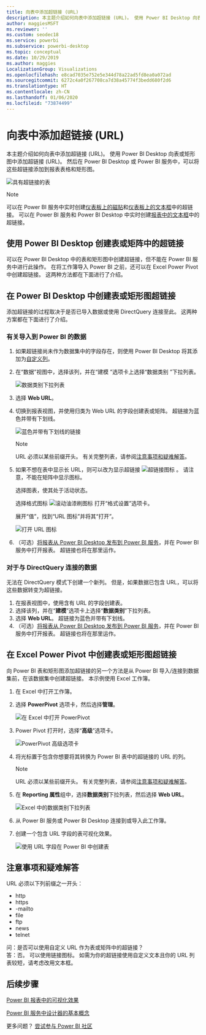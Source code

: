 ```yaml
---
title: 向表中添加超链接 (URL)
description: 本主题介绍如何向表中添加超链接 (URL)。 使用 Power BI Desktop 向表或矩形图中添加超链接 (URL)。 然后在 Power BI Desktop 或 Power BI 服务中，可以将这些超链接添加到报表表格和矩形图。
author: maggiesMSFT
ms.reviewer: ''
ms.custom: seodec18
ms.service: powerbi
ms.subservice: powerbi-desktop
ms.topic: conceptual
ms.date: 10/29/2019
ms.author: maggies
LocalizationGroup: Visualizations
ms.openlocfilehash: e8cad7035e752e5e344d78a22ad5fd8ea0a072ad
ms.sourcegitcommit: 6272c4a0f267708ca7d38a45774f3bedd680f2d6
ms.translationtype: HT
ms.contentlocale: zh-CN
ms.lasthandoff: 01/06/2020
ms.locfileid: "73874499"
---
```

# <a name="add-hyperlinks-urls-to-a-table"></a>向表中添加超链接 (URL)
本主题介绍如何向表中添加超链接 (URL)。 使用 Power BI Desktop 向表或矩形图中添加超链接 (URL)。 然后在 Power BI Desktop 或 Power BI 服务中，可以将这些超链接添加到报表表格和矩形图。 

![具有超链接的表](media/power-bi-hyperlinks-in-tables/hyperlinkedtable.png)

> [!NOTE]
> 可以在 Power BI 服务中实时创建[仪表板上的磁贴](service-dashboard-edit-tile.md)和[仪表板上的文本框](service-dashboard-add-widget.md)中的超链接。 可以在 Power BI 服务和 Power BI Desktop 中实时创建[报表中的文本框](service-add-hyperlink-to-text-box.md)中的超链接。
> 

## <a name="to-create-a-hyperlink-in-a-table-or-matrix-using-power-bi-desktop"></a>使用 Power BI Desktop 创建表或矩阵中的超链接
可以在 Power BI Desktop 中的表和矩形图中创建超链接，但不能在 Power BI 服务中进行此操作。 在将工作簿导入 Power BI 之前，还可以在 Excel Power Pivot 中创建超链接。 这两种方法都在下面进行了介绍。

## <a name="create-a-table-or-matrix-hyperlink-in-power-bi-desktop"></a>在 Power BI Desktop 中创建表或矩形图超链接
添加超链接的过程取决于是否已导入数据或使用 DirectQuery 连接至此。 这两种方案都在下面进行了介绍。

### <a name="for-data-imported-into-power-bi"></a>有关导入到 Power BI 的数据
1. 如果超链接尚未作为数据集中的字段存在，则使用 Power BI Desktop 将其添加为[自定义列](desktop-common-query-tasks.md)。
2. 在“数据”视图中，选择该列，并在“建模  ”选项卡上选择“数据类别  ”下拉列表。
   
    ![数据类别下拉列表](media/power-bi-hyperlinks-in-tables/pbi_data_category.png)
3. 选择 **Web URL**。
4. 切换到报表视图，并使用归类为 Web URL 的字段创建表或矩阵。 超链接为蓝色并带有下划线。

    ![蓝色并带有下划线的链接](media/power-bi-hyperlinks-in-tables/power-bi-table-with-hyperlinks2.png)

    > [!NOTE]
    > URL 必须以某些前缀开头。 有关完整列表，请参阅[注意事项和疑难解答](#considerations-and-troubleshooting)。
    >
   
1. 如果不想在表中显示长 URL，则可以改为显示超链接  ![超链接图标](media/power-bi-hyperlinks-in-tables/power-bi-hyperlink-icon.png) 。 请注意，不能在矩阵中显示图标。
   
    选择图表，使其处于活动状态。

    选择格式图标 ![滚动油漆刷图标](media/power-bi-hyperlinks-in-tables/power-bi-paintroller.png) 打开“格式设置”选项卡。

    展开“值”，找到“URL 图标”并将其“打开”。   

    ![打开 URL 图标](media/power-bi-hyperlinks-in-tables/power-bi-url-icon-on.png)

1. （可选）[将报表从 Power BI Desktop 发布到 Power BI 服务](/learn/modules/publish-share-power-bi/2-publish-reports)，并在 Power BI 服务中打开报表。 超链接也将在那里运作。

### <a name="for-data-connected-with-directquery"></a>对于与 DirectQuery 连接的数据
无法在 DirectQuery 模式下创建一个新列。  但是，如果数据已包含 URL，可以将这些数据转变为超链接。

1. 在报表视图中，使用含有 URL 的字段创建表。
2. 选择该列，并在“**建模**”选项卡上选择“**数据类别**”下拉列表。
3. 选择 **Web URL**。 超链接为蓝色并带有下划线。
4. （可选）[将报表从 Power BI Desktop 发布到 Power BI 服务](/learn/modules/publish-share-power-bi/2-publish-reports)，并在 Power BI 服务中打开报表。 超链接也将在那里运作。

## <a name="create-a-table-or-matrix-hyperlink-in-excel-power-pivot"></a>在 Excel Power Pivot 中创建表或矩形图超链接
向 Power BI 表和矩形图添加超链接的另一个方法是从 Power BI 导入/连接到数据集前，在该数据集中创建超链接。 本示例使用 Excel 工作簿。

1. 在 Excel 中打开工作簿。
2. 选择 **PowerPivot** 选项卡，然后选择**管理**。
   
   ![在 Excel 中打开 PowerPivot](media/power-bi-hyperlinks-in-tables/createhyperlinkinpowerpivot2.png)
1. Power Pivot 打开时，选择“**高级**”选项卡。
   
   ![PowerPivot 高级选项卡](media/power-bi-hyperlinks-in-tables/createhyperlinkinpowerpivot3.png)
4. 将光标置于包含你想要将其转换为 Power BI 表中的超链接的 URL 的列。
   
   > [!NOTE]
   > URL 必须以某些前缀开头。 有关完整列表，请参阅[注意事项和疑难解答](#considerations-and-troubleshooting)。
   > 
   
5. 在 **Reporting 属性**组中，选择**数据类别**下拉列表，然后选择 **Web URL**。 
   
   ![Excel 中的数据类别下拉列表](media/power-bi-hyperlinks-in-tables/createhyperlinksnew.png)

6. 从 Power BI 服务或 Power BI Desktop 连接到或导入此工作簿。
7. 创建一个包含 URL 字段的表可视化效果。
   
   ![使用 URL 字段在 Power BI 中创建表](media/power-bi-hyperlinks-in-tables/hyperlinksintables.gif)

## <a name="considerations-and-troubleshooting"></a>注意事项和疑难解答

URL 必须以下列前缀之一开头：
- http
- https
- -mailto
- file
- ftp
- news
- telnet

问：是否可以使用自定义 URL 作为表或矩阵中的超链接？    
答：否。 可以使用链接图标。 如需为你的超链接使用自定义文本且你的 URL 列表较短，请考虑改用文本框。


## <a name="next-steps"></a>后续步骤
[Power BI 报表中的可视化效果](visuals/power-bi-report-visualizations.md)

[Power BI 服务中设计器的基本概念](service-basic-concepts.md)

更多问题？ [尝试参与 Power BI 社区](https://community.powerbi.com/)

